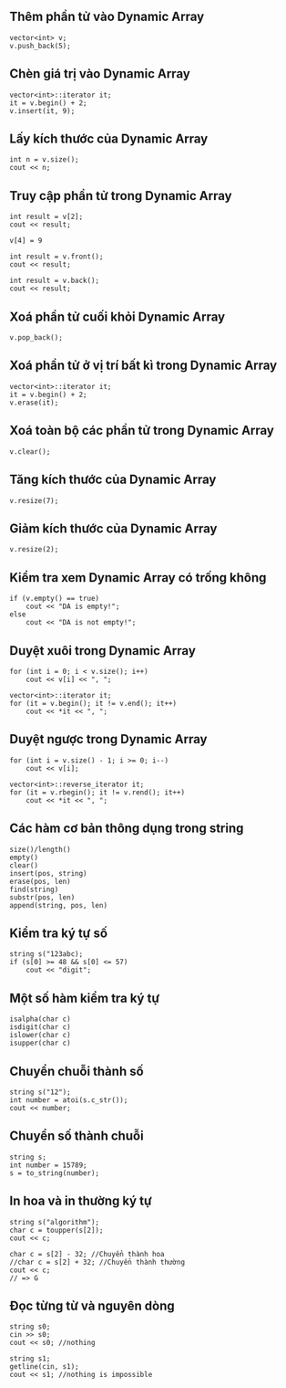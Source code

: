 ## Thêm phần tử vào Dynamic Array
```
vector<int> v;
v.push_back(5);
```
## Chèn giá trị vào Dynamic Array
```
vector<int>::iterator it;
it = v.begin() + 2;
v.insert(it, 9);
```
## Lấy kích thước của Dynamic Array
```
int n = v.size();
cout << n;
```
## Truy cập phần tử trong Dynamic Array
```
int result = v[2];
cout << result;

v[4] = 9

int result = v.front();
cout << result;

int result = v.back();
cout << result;
```
## Xoá phần tử cuối khỏi Dynamic Array
```
v.pop_back();
```
## Xoá phần tử ở vị trí bất kì trong Dynamic Array
```
vector<int>::iterator it;
it = v.begin() + 2;
v.erase(it);
```
## Xoá toàn bộ các phần tử trong Dynamic Array
```
v.clear();
```
## Tăng kích thước của Dynamic Array
```
v.resize(7);
```
## Giảm kích thước của Dynamic Array
```
v.resize(2);
```
## Kiểm tra xem Dynamic Array có trống không
```
if (v.empty() == true)
    cout << "DA is empty!";
else
    cout << "DA is not empty!";
```
## Duyệt xuôi trong Dynamic Array
```
for (int i = 0; i < v.size(); i++)
    cout << v[i] << ", ";

vector<int>::iterator it;
for (it = v.begin(); it != v.end(); it++)
    cout << *it << ", ";
```
## Duyệt ngược trong Dynamic Array
```
for (int i = v.size() - 1; i >= 0; i--)
    cout << v[i];

vector<int>::reverse_iterator it;
for (it = v.rbegin(); it != v.rend(); it++)
    cout << *it << ", ";
```
## Các hàm cơ bản thông dụng trong string
```
size()/length()
empty()
clear()
insert(pos, string)
erase(pos, len)
find(string)
substr(pos, len)
append(string, pos, len)
```
## Kiểm tra ký tự số
```
string s("123abc);
if (s[0] >= 48 && s[0] <= 57)
    cout << "digit";
```
## Một số hàm kiểm tra ký tự
```
isalpha(char c)
isdigit(char c)
islower(char c)
isupper(char c)
```
## Chuyển chuỗi thành số
```
string s("12");
int number = atoi(s.c_str());
cout << number;
```
## Chuyển số thành chuỗi
```
string s;
int number = 15789;
s = to_string(number);
```
## In hoa và in thường ký tự
```
string s("algorithm");
char c = toupper(s[2]);
cout << c;

char c = s[2] - 32; //Chuyển thành hoa
//char c = s[2] + 32; //Chuyển thành thường
cout << c;
// => G
```
## Đọc từng từ và nguyên dòng
```
string s0;
cin >> s0;
cout << s0; //nothing

string s1;
getline(cin, s1);
cout << s1; //nothing is impossible
```




